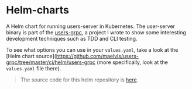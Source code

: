 # Helm-charts

A Helm chart for running users-server in Kubernetes. The user-server
binary is part of the [users-grpc](https://github.com/maelvls/users-grpc),
a project I wrote to show some interesting development techniques such as
TDD and CLI testing.

To see what options you can use in your `values.yaml`, take a look at the
[Helm chart source](https://github.com/maelvls/users-grpc/tree/master/ci/helm/users-grpc
(more specifically, look at the `values.yaml` file there).

> The source code for this helm repository is [here](https://github.com/maelvls/helm-charts).
